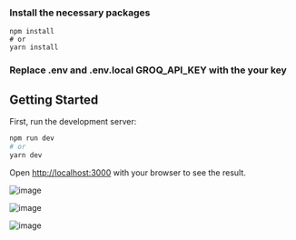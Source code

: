 ### Install the necessary packages

```
npm install
# or
yarn install
```

### Replace .env and .env.local GROQ_API_KEY with the your key

## Getting Started

First, run the development server:

```bash
npm run dev
# or
yarn dev
```

Open [http://localhost:3000](http://localhost:3000) with your browser to see the result.

![image](https://github.com/user-attachments/assets/bae886c7-ce5b-43b0-accb-3969e08050d8)

![image](https://github.com/user-attachments/assets/5be2df66-ea8a-4136-9dc2-7d1930b13c4e)

![image](https://github.com/user-attachments/assets/44ea7b22-8ec5-43af-8e5f-53c7bba44c41)



